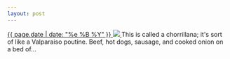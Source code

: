```yaml
---
layout: post
---
```


<p>
  <a href="/119">
    <time>{{ page.date | date: "%e %B %Y" }}</time>
    <img src="https://s3.amazonaws.com/life.aaronjgreenberg.com/119.jpg">
  </a>
  This is called a chorrillana; it's sort of like a Valparaiso poutine. Beef, hot dogs, sausage, and cooked onion on a bed of...
</p>
